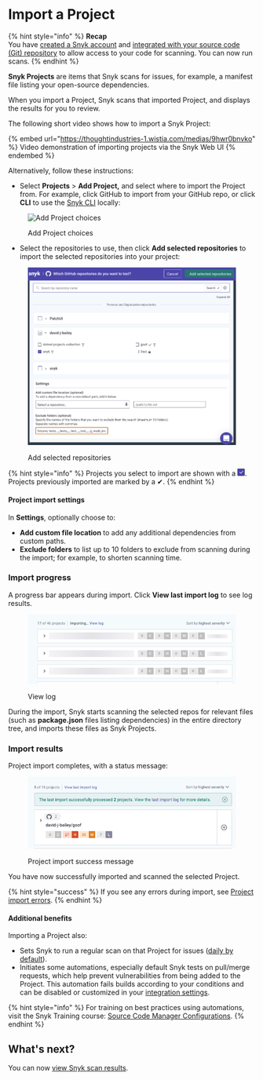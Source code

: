 # Import a Project

{% hint style="info" %}
**Recap**\
You have [created a Snyk account](create-a-snyk-account.md) and [integrated with your source code (Git) repository](set-up-an-integration.md) to allow access to your code for scanning. You can now run scans.
{% endhint %}

**Snyk Projects** are items that Snyk scans for issues, for example, a manifest file listing your open-source dependencies.

When you import a Project, Snyk scans that imported Project, and displays the results for you to review.

The following short video shows how to import a Snyk Project:

{% embed url="https://thoughtindustries-1.wistia.com/medias/9hwr0bnvko" %}
Video demonstration of importing projects via the Snyk Web UI
{% endembed %}

Alternatively, follow these instructions:

* Select **Projects** > **Add Project,** and select where to import the Project from. For example, click GitHub to import from your GitHub repo, or click **CLI** to use the [Snyk CLI](../../snyk-cli/) locally:

<figure><img src="../../.gitbook/assets/Screenshot 2022-07-26 at 10.06.54.png" alt="Add Project choices"><figcaption><p>Add Project choices</p></figcaption></figure>

* Select the repositories to use, then click **Add selected repositories** to import the selected repositories into your project:

<figure><img src="../../.gitbook/assets/image (4) (2).png" alt=""><figcaption><p>Add selected repositories</p></figcaption></figure>

{% hint style="info" %}
Projects you select to import are shown with a ![](<../../.gitbook/assets/image (7) (1).png>).\
Projects previously imported are marked by a ✔.
{% endhint %}

#### Project import settings

In **Settings**, optionally choose to:

* **Add custom file location** to add any additional dependencies from custom paths.
* **Exclude folders** to list up to 10 folders to exclude from scanning during the import; for example, to shorten scanning time.

### Import progress

A progress bar appears during import. Click **View last import log** to see log results.

<figure><img src="../../.gitbook/assets/Screenshot 2022-07-26 at 10.23.09.png" alt="View log"><figcaption><p>View log</p></figcaption></figure>

During the import, Snyk starts scanning the selected repos for relevant files (such as  **package.json** files listing dependencies) in the entire directory tree, and imports these files as Snyk Projects.

### Import results

Project import completes, with a status message:

<figure><img src="../../.gitbook/assets/Screenshot 2022-06-13 at 11.38.00.png" alt="Project import success message"><figcaption><p>Project import success message</p></figcaption></figure>

You have now successfully imported and scanned the selected Project.

{% hint style="success" %}
If you see any errors during import, see [Project import errors](https://support.snyk.io/hc/en-us/articles/360001373118).
{% endhint %}

#### Additional benefits

Importing a Project also:

* Sets Snyk to run a regular scan on that Project for issues ([daily by default](../../user-and-group-management/managing-settings/usage-page-details.md#projects)).
* Initiates some automations, especially default Snyk tests on pull/merge requests, which help prevent vulnerabilities from being added to the Project. This automation fails builds according to your conditions and can be disabled or customized in your [integration settings](../../integrations/git-repository-scm-integrations/).

{% hint style="info" %}
For training on best practices using automations, visit the Snyk Training course: [Source Code Manager Configurations](https://training.snyk.io/courses/source-code-manager-configurations).
{% endhint %}

## What's next?

You can now [view Snyk scan results](view-snyk-scan-results.md).
